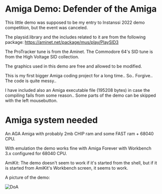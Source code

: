 # Amiga Demo: Defender of the Amiga
This little demo was supposed to be my entry to Instanssi 2022 demo competition, but the event was canceled.

The playsid.library and the includes related to it are from the following package:
https://aminet.net/package/mus/play/PlaySID3

The ProTracker tune is from the Aminet.
The Commodore 64's SID tune is from the High Voltage SID collection.

The graphics used in this demo are free and allowed to be modified.

This is my first bigger Amiga coding project for a long time.. So.. Forgive.. The code is quite messy..

I have included also an Amiga executable file (195208 bytes) in case the compiling fails from some reason.. Some parts of the demo can be skipped with the left mousebutton.

# Amiga system needed

An AGA Amiga with probably 2mb CHIP ram and some FAST ram + 68040 CPU.

With emulation the demo works fine with Amiga Forever with Workbench 3.x configured for 68040 CPU.

AmiKit: The demo doesn't seem to work if it's started from the shell, but if it is started from AmiKit's Workbench screen, it seems to work.

A picture of the demo:

![DoA](https://user-images.githubusercontent.com/61118857/158078846-f898935f-8d35-4576-8aa6-7936b896ebb0.jpg)


